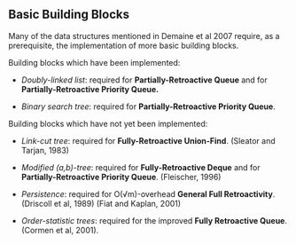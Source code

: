  Basic Building Blocks
---------------------

Many of the data structures mentioned in Demaine et al 2007 require, as a prerequisite, the implementation of more basic building blocks.

Building blocks which have been implemented:

* *Doubly-linked list*: required for **Partially-Retroactive Queue** and for **Partially-Retroactive Priority Queue.**

* *Binary search tree*: required for **Partially-Retroactive Priority Queue**.

Building blocks which have not yet been implemented:

* *Link-cut tree*: required for **Fully-Retroactive Union-Find**. (Sleator and Tarjan, 1983)

* *Modified (a,b)-tree*: required for **Fully-Retroactive Deque** and for **Partially-Retroactive Priority Queue**. (Fleischer, 1996)

* *Persistence*: required for O(√m)-overhead **General Full Retroactivity**. (Driscoll et al, 1989) (Fiat and Kaplan, 2001)

* *Order-statistic trees*: required for the improved **Fully Retroactive Queue**. (Cormen et al, 2001).

